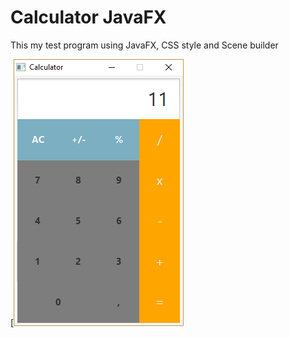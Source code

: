 # Calculator JavaFX

This my test program using JavaFX, CSS style and Scene builder

[![image](https://github.com/captsmile/Calculator-JavaFX/blob/master/screenshot.png) 
